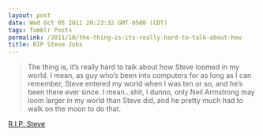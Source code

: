 ```yaml
---
layout: post
date: Wed Oct 05 2011 20:23:32 GMT-0500 (CDT)
tags: Tumblr Posts
permalink: /2011/10/the-thing-is-its-really-hard-to-talk-about-how
title: RIP Steve Jobs
---
```


> The thing is, it’s really hard to talk about how Steve loomed in my world. I mean, as guy who’s been into computers for as long as I can remember, Steve entered my world when I was ten or so, and he’s been there ever since. I mean…shit, I dunno, only Neil Armstrong may loom larger in my world than Steve did, and he pretty much had to walk on the moon to do that.

[R.I.P. Steve](http://feedproxy.google.com/~r/bynkii/~3/-gd2p2FPkfE/rip_steve.html)
